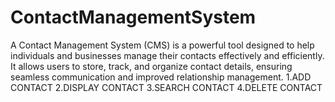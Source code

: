 # ContactManagementSystem
A Contact Management System (CMS) is a powerful tool designed to help individuals and businesses manage their contacts effectively and efficiently. It allows users to store, track, and organize contact details, ensuring seamless communication and improved relationship management.
1.ADD CONTACT
2.DISPLAY CONTACT
3.SEARCH CONTACT
4.DELETE CONTACT
